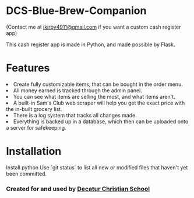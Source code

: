 # DCS-Blue-Brew-Companion



(Contact me at jkirby4911@gmail.com if you want a custom cash register app)

This cash register app is made in Python, and made possible by Flask.
<h1>Features</h1>
<li>Create fully customizable items, that can be bought in the order menu.</li>
<li>All money earned is tracked through the admin panel.</li>
<li>You can see what items are selling the most, and what items aren't.</li>
<li>A built-in Sam's Club web scraper will help you get the exact price with the in-built grocery list.</li>
<li>There is a log system that tracks all changes made.</li>
<li>Everything is backed up in a database, which then can be uploaded onto a server for safekeeping.</li>

<h1>Installation</h1>
Install python
Use `git status` to list all new or modified files that haven't yet been committed.

<br/>
<h3> Created for and used by <a href="https://www.decaturchristian.net"> Decatur Christian School <a/> </h3>

